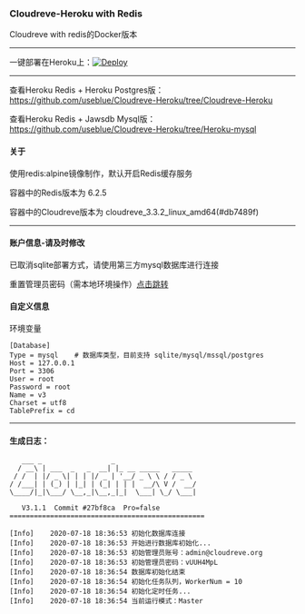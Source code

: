 ### Cloudreve-Heroku with Redis

Cloudreve with redis的Docker版本

---

一键部署在Heroku上：[![Deploy](https://www.herokucdn.com/deploy/button.svg)](https://www.heroku.com/deploy?template=https://github.com/useblue/Cloudreve-Heroku)

---

查看Heroku Redis + Heroku Postgres版：https://github.com/useblue/Cloudreve-Heroku/tree/Cloudreve-Heroku

查看Heroku Redis + Jawsdb Mysql版：https://github.com/useblue/Cloudreve-Heroku/tree/Heroku-mysql

#### 关于

使用redis:alpine镜像制作，默认开启Redis缓存服务

容器中的Redis版本为 6.2.5

容器中的Cloudreve版本为 cloudreve_3.3.2_linux_amd64(#db7489f)

---

#### 账户信息-请及时修改

已取消sqlite部署方式，请使用第三方mysql数据库进行连接

重置管理员密码（需本地环境操作）[点击跳转](https://ifibe.com/posts/c12ba40e/#配置文件)

#### 自定义信息

环境变量
```
[Database]
Type = mysql    # 数据库类型，目前支持 sqlite/mysql/mssql/postgres
Host = 127.0.0.1
Port = 3306
User = root
Password = root
Name = v3
Charset = utf8
TablePrefix = cd
```

---

#### 生成日志：

```
   ___ _                 _
  / __\ | ___  _   _  __| |_ __ _____   _____
 / /  | |/ _ \| | | |/ _ | '__/ _ \ \ / / _ \
/ /___| | (_) | |_| | (_| | | |  __/\ V /  __/
\____/|_|\___/ \__,_|\__,_|_|  \___| \_/ \___|

   V3.1.1  Commit #27bf8ca  Pro=false
================================================

[Info]    2020-07-18 18:36:53 初始化数据库连接
[Info]    2020-07-18 18:36:53 开始进行数据库初始化...
[Info]    2020-07-18 18:36:53 初始管理员账号：admin@cloudreve.org
[Info]    2020-07-18 18:36:53 初始管理员密码：vUUH4MpL
[Info]    2020-07-18 18:36:54 数据库初始化结束
[Info]    2020-07-18 18:36:54 初始化任务队列，WorkerNum = 10
[Info]    2020-07-18 18:36:54 初始化定时任务...
[Info]    2020-07-18 18:36:54 当前运行模式：Master
```